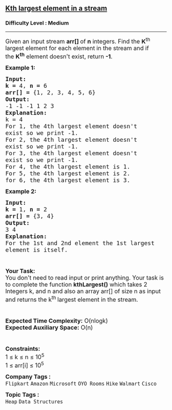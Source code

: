 <h2><a href="https://practice.geeksforgeeks.org/problems/kth-largest-element-in-a-stream2220/1?page=4&status[]=unsolved&sortBy=submissions">Kth largest element in a stream</a></h2><h3>Difficulty Level : Medium</h3><hr><div class="problems_problem_content__Xm_eO"><p><span style="font-size:18px">Given an input stream <strong>arr[] </strong>of <strong>n</strong> integers. Find the <strong>K</strong><sup>th</sup> largest element for each element in the stream and if the&nbsp;<strong>K<sup>th</sup></strong>&nbsp;element doesn't exist, return <strong>-1</strong>.</span></p>

<p><span style="font-size:18px"><strong>Example 1:</strong></span></p>

<pre><span style="font-size:18px"><strong>Input:</strong></span>
<span style="font-size:18px"><strong>k = </strong>4, <strong>n = </strong>6</span>
<span style="font-size:18px"><strong>arr[] = </strong>{1, 2, 3, 4, 5, 6}</span>
<span style="font-size:18px"><strong>Output:</strong></span>
<span style="font-size:18px">-1 -1 -1 1 2 3</span>
<span style="font-size:18px"><strong>Explanation:</strong></span>
<span style="font-size:18px">k = 4
For 1, the 4th largest element doesn't
exist so we print -1.
For 2, the 4th largest element doesn't
exist so we print -1.
For 3, the 4th largest element doesn't
exist so we print -1.
For 4, the 4th largest element is 1.
For 5, the 4th largest element is 2.
for 6, the 4th largest element is 3.</span></pre>

<p><span style="font-size:18px"><strong>Example 2:</strong></span></p>

<pre><span style="font-size:18px"><strong>Input:</strong></span>
<span style="font-size:18px"><strong>k = </strong>1, <strong>n = </strong>2</span>
<span style="font-size:18px"><strong>arr[] = </strong>{3, 4}</span>
<span style="font-size:18px"><strong>Output:</strong></span>
<span style="font-size:18px">3 4 
<strong>Explanation:</strong> 
For the 1st and 2nd element the 1st largest 
element is itself.</span></pre>

<p>&nbsp;</p>

<p><span style="font-size:18px"><strong>Your Task:</strong><br>
You don't need to read input or print anything. Your task is to complete the function <strong>kthLargest()</strong> which takes 2 Integers k, and n and also an array arr[] of size n as input and returns the k<sup>th </sup>largest element in the stream.</span></p>

<p>&nbsp;</p>

<p><span style="font-size:18px"><strong>Expected Time Complexity:</strong> O(nlogk)<br>
<strong>Expected Auxiliary Space:</strong> O(n)</span></p>

<p>&nbsp;</p>

<p><span style="font-size:18px"><strong>Constraints:</strong></span><br>
<span style="font-size:18px">1 ≤ k ≤ n ≤ 10<sup>5</sup><br>
1 ≤ arr[i] ≤ 10<sup>5</sup></span></p>
</div><p><span style=font-size:18px><strong>Company Tags : </strong><br><code>Flipkart</code>&nbsp;<code>Amazon</code>&nbsp;<code>Microsoft</code>&nbsp;<code>OYO Rooms</code>&nbsp;<code>Hike</code>&nbsp;<code>Walmart</code>&nbsp;<code>Cisco</code>&nbsp;<br><p><span style=font-size:18px><strong>Topic Tags : </strong><br><code>Heap</code>&nbsp;<code>Data Structures</code>&nbsp;